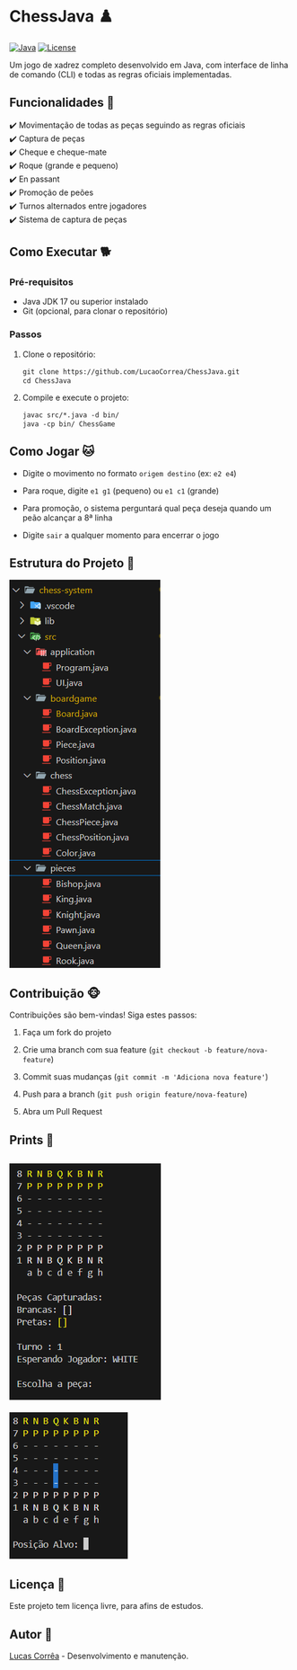 # ChessJava ♟️

[![Java](https://img.shields.io/badge/Java-17%2B-blue.svg)](https://www.oracle.com/java/)
[![License](https://img.shields.io/badge/License-NO-red.svg)](LICENSE)

Um jogo de xadrez completo desenvolvido em Java, com interface de linha de comando (CLI) e todas as regras oficiais implementadas.

## Funcionalidades 🐺

✔️ Movimentação de todas as peças seguindo as regras oficiais  
✔️ Captura de peças  
✔️ Cheque e cheque-mate  
✔️ Roque (grande e pequeno)  
✔️ En passant  
✔️ Promoção de peões  
✔️ Turnos alternados entre jogadores  
✔️ Sistema de captura de peças  

## Como Executar 🐕

### Pré-requisitos
- Java JDK 17 ou superior instalado
- Git (opcional, para clonar o repositório)

### Passos

1. Clone o repositório:
	```
	git clone https://github.com/LucaoCorrea/ChessJava.git
	cd ChessJava
	```


2.  Compile e execute o projeto:

	```  
	javac src/*.java -d bin/
	java -cp bin/ ChessGame
	```
## Como Jogar 🐱

-   Digite o movimento no formato  `origem destino`  (ex:  `e2 e4`)
    
-   Para roque, digite  `e1 g1`  (pequeno) ou  `e1 c1`  (grande)
    
-   Para promoção, o sistema perguntará qual peça deseja quando um peão alcançar a 8ª linha
    
-   Digite  `sair`  a qualquer momento para encerrar o jogo
    

## Estrutura do Projeto 🐯
![Project](https://raw.githubusercontent.com/LucaoCorrea/ChessJava/refs/heads/main/screenshots/project.png)

## Contribuição 🐵

Contribuições são bem-vindas! Siga estes passos:

1.  Faça um fork do projeto
    
2.  Crie uma branch com sua feature (`git checkout -b feature/nova-feature`)
    
3.  Commit suas mudanças (`git commit -m 'Adiciona nova feature'`)
    
4.  Push para a branch (`git push origin feature/nova-feature`)
    
5.  Abra um Pull Request

## Prints 🐼
![UI](https://raw.githubusercontent.com/LucaoCorrea/ChessJava/refs/heads/main/screenshots/UI.png)
---
![Pawn Movement](https://raw.githubusercontent.com/LucaoCorrea/ChessJava/refs/heads/main/screenshots/pawn.png)

## Licença 🦍

Este projeto tem licença livre, para afins de estudos.

## Autor 🐶

[Lucas Corrêa](https://github.com/LucaoCorrea)  - Desenvolvimento e manutenção.
